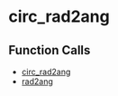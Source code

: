 # circ_rad2ang

## Function Calls
- [circ_rad2ang](circ_rad2ang.md)
- [rad2ang](Stats/CircStat2012a/rad2ang.md)
